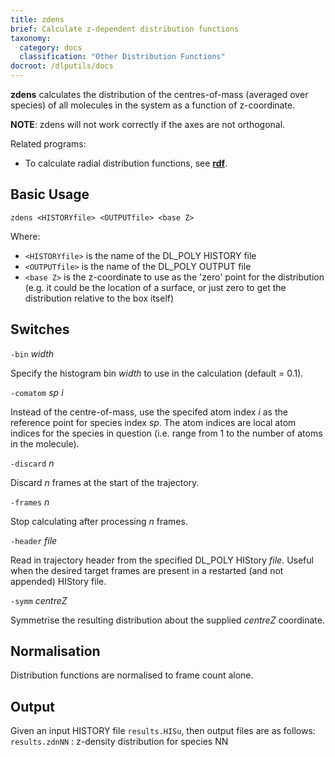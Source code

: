 ```yaml
---
title: zdens
brief: Calculate z-dependent distribution functions
taxonomy:
  category: docs
  classification: "Other Distribution Functions"
docroot: /dlputils/docs
---
```


**zdens** calculates the distribution of the centres-of-mass (averaged over species) of all molecules in the system as a function of z-coordinate.

**NOTE**: zdens will not work correctly if the axes are not orthogonal.

Related programs:
+ To calculate radial distribution functions, see [**rdf**](/dlputils/docs/utilities/rdf).

## Basic Usage

```
zdens <HISTORYfile> <OUTPUTfile> <base Z>
```

Where:
+ `<HISTORYfile>` is the name of the DL_POLY HISTORY file
+ `<OUTPUTfile>` is the name of the DL_POLY OUTPUT file
+ `<base Z>` is the z-coordinate to use as the 'zero' point for the distribution (e.g. it could be the location of a surface, or just zero to get the distribution relative to the box itself)

## Switches

`-bin` _width_

Specify the histogram bin _width_ to use in the calculation (default = 0.1).

`-comatom` _sp_ _i_

Instead of the centre-of-mass, use the specifed atom index _i_ as the reference point for species index _sp_. The atom indices are local atom indices for the species in question (i.e. range from 1 to the number of atoms in the molecule).

`-discard` _n_

Discard _n_ frames at the start of the trajectory.

`-frames` _n_

Stop calculating after processing _n_ frames.

`-header` _file_

Read in trajectory header from the specified DL_POLY HIStory _file_. Useful when the desired target frames are present in a restarted (and not appended) HIStory file.

`-symm` _centreZ_

Symmetrise the resulting distribution about the supplied _centreZ_ coordinate.

## Normalisation

Distribution functions are normalised to frame count alone.

## Output

Given an input HISTORY file `results.HISu`, then output files are as follows:
`results.zdnNN` : z-density distribution for species NN



